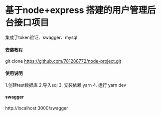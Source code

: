 
# 基于node+express 搭建的用户管理后台接口项目
集成了token验证、swagger、mysql

#### 安装教程

git clone https://github.com/781288772/node-project.git

#### 使用说明

1.创建test数据库
2.导入sql
3. 安装依赖  yarn
4.  运行  yarn dev

#### swagger 

http://localhost:3000/swagger

